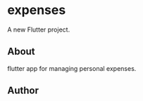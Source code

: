 # expenses

A new Flutter project.

## About

flutter app for managing personal expenses.

## Author
